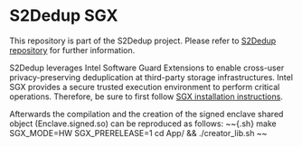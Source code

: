 # S2Dedup SGX

This repository is part of the S2Dedup project. Please refer to [S2Dedup repository](https://github.com/mmm97/S2Dedup) for further information. 

S2Dedup leverages Intel Software Guard Extensions to enable cross-user privacy-preserving deduplication at third-party storage infrastructures. Intel SGX provides a secure trusted execution environment to perform critical operations. Therefore, be sure to first follow [SGX installation instructions](https://github.com/intel/linux-sgx).

Afterwards the compilation and the creation of the signed enclave shared object (Enclave.signed.so) can be reproduced as follows:
~~{.sh}
make SGX_MODE=HW SGX_PRERELEASE=1
cd App/ && ./creator_lib.sh
~~

